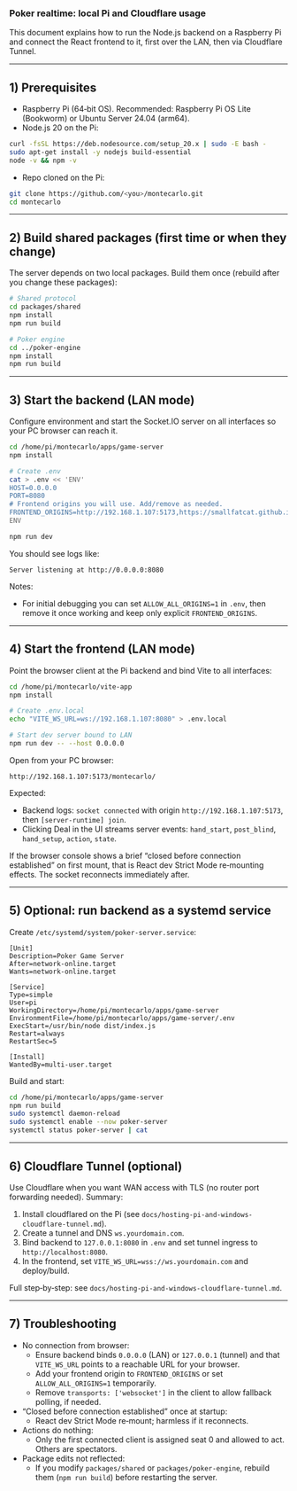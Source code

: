 ### Poker realtime: local Pi and Cloudflare usage

This document explains how to run the Node.js backend on a Raspberry Pi and connect the React frontend to it, first over the LAN, then via Cloudflare Tunnel.

---

## 1) Prerequisites
- Raspberry Pi (64‑bit OS). Recommended: Raspberry Pi OS Lite (Bookworm) or Ubuntu Server 24.04 (arm64).
- Node.js 20 on the Pi:
```bash
curl -fsSL https://deb.nodesource.com/setup_20.x | sudo -E bash -
sudo apt-get install -y nodejs build-essential
node -v && npm -v
```
- Repo cloned on the Pi:
```bash
git clone https://github.com/<you>/montecarlo.git
cd montecarlo
```

---

## 2) Build shared packages (first time or when they change)
The server depends on two local packages. Build them once (rebuild after you change these packages):
```bash
# Shared protocol
cd packages/shared
npm install
npm run build

# Poker engine
cd ../poker-engine
npm install
npm run build
```

---

## 3) Start the backend (LAN mode)
Configure environment and start the Socket.IO server on all interfaces so your PC browser can reach it.
```bash
cd /home/pi/montecarlo/apps/game-server
npm install

# Create .env
cat > .env << 'ENV'
HOST=0.0.0.0
PORT=8080
# Frontend origins you will use. Add/remove as needed.
FRONTEND_ORIGINS=http://192.168.1.107:5173,https://smallfatcat.github.io,https://smallfatcat.github.io/montecarlo/
ENV

npm run dev
```
You should see logs like:
```
Server listening at http://0.0.0.0:8080
```

Notes:
- For initial debugging you can set `ALLOW_ALL_ORIGINS=1` in `.env`, then remove it once working and keep only explicit `FRONTEND_ORIGINS`.

---

## 4) Start the frontend (LAN mode)
Point the browser client at the Pi backend and bind Vite to all interfaces:
```bash
cd /home/pi/montecarlo/vite-app
npm install

# Create .env.local
echo "VITE_WS_URL=ws://192.168.1.107:8080" > .env.local

# Start dev server bound to LAN
npm run dev -- --host 0.0.0.0
```
Open from your PC browser:
```
http://192.168.1.107:5173/montecarlo/
```

Expected:
- Backend logs: `socket connected` with origin `http://192.168.1.107:5173`, then `[server-runtime] join`.
- Clicking Deal in the UI streams server events: `hand_start`, `post_blind`, `hand_setup`, `action`, `state`.

If the browser console shows a brief “closed before connection established” on first mount, that is React dev Strict Mode re‑mounting effects. The socket reconnects immediately after.

---

## 5) Optional: run backend as a systemd service
Create `/etc/systemd/system/poker-server.service`:
```
[Unit]
Description=Poker Game Server
After=network-online.target
Wants=network-online.target

[Service]
Type=simple
User=pi
WorkingDirectory=/home/pi/montecarlo/apps/game-server
EnvironmentFile=/home/pi/montecarlo/apps/game-server/.env
ExecStart=/usr/bin/node dist/index.js
Restart=always
RestartSec=5

[Install]
WantedBy=multi-user.target
```
Build and start:
```bash
cd /home/pi/montecarlo/apps/game-server
npm run build
sudo systemctl daemon-reload
sudo systemctl enable --now poker-server
systemctl status poker-server | cat
```

---

## 6) Cloudflare Tunnel (optional)
Use Cloudflare when you want WAN access with TLS (no router port forwarding needed). Summary:
1) Install cloudflared on the Pi (see `docs/hosting-pi-and-windows-cloudflare-tunnel.md`).
2) Create a tunnel and DNS `ws.yourdomain.com`.
3) Bind backend to `127.0.0.1:8080` in `.env` and set tunnel ingress to `http://localhost:8080`.
4) In the frontend, set `VITE_WS_URL=wss://ws.yourdomain.com` and deploy/build.

Full step‑by‑step: see `docs/hosting-pi-and-windows-cloudflare-tunnel.md`.

---

## 7) Troubleshooting
- No connection from browser:
  - Ensure backend binds `0.0.0.0` (LAN) or `127.0.0.1` (tunnel) and that `VITE_WS_URL` points to a reachable URL for your browser.
  - Add your frontend origin to `FRONTEND_ORIGINS` or set `ALLOW_ALL_ORIGINS=1` temporarily.
  - Remove `transports: ['websocket']` in the client to allow fallback polling, if needed.
- “Closed before connection established” once at startup:
  - React dev Strict Mode re‑mount; harmless if it reconnects.
- Actions do nothing:
  - Only the first connected client is assigned seat 0 and allowed to act. Others are spectators.
- Package edits not reflected:
  - If you modify `packages/shared` or `packages/poker-engine`, rebuild them (`npm run build`) before restarting the server.


